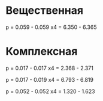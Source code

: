 # Вещественная 
p 	= 	0.059   -	0.059
x4 	= 	6.350	-	6.365

# Комплексная 
p  	= 	0.017 	-	0.017
x4 	= 	2.368	-	2.371

p  	= 	0.017 	-	0.019
x4 	= 	6.793	-	6.819

p  	= 	0.052 	-	0.052
x4 	= 	1.320	-	1.623

